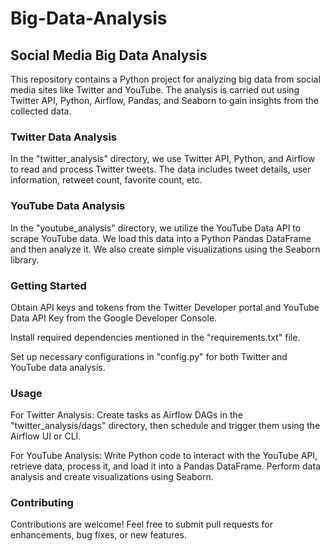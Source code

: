 # Big-Data-Analysis

## **Social Media Big Data Analysis**
This repository contains a Python project for analyzing big data from social media sites like Twitter and YouTube. The analysis is carried out using Twitter API, Python, Airflow, Pandas, and Seaborn to gain insights from the collected data.

### **Twitter Data Analysis**
In the "twitter_analysis" directory, we use Twitter API, Python, and Airflow to read and process Twitter tweets. The data includes tweet details, user information, retweet count, favorite count, etc.

### **YouTube Data Analysis**
In the "youtube_analysis" directory, we utilize the YouTube Data API to scrape YouTube data. We load this data into a Python Pandas DataFrame and then analyze it. We also create simple visualizations using the Seaborn library.

### **Getting Started**
Obtain API keys and tokens from the Twitter Developer portal and YouTube Data API Key from the Google Developer Console.

Install required dependencies mentioned in the "requirements.txt" file.

Set up necessary configurations in "config.py" for both Twitter and YouTube data analysis.

### **Usage**
For Twitter Analysis: Create tasks as Airflow DAGs in the "twitter_analysis/dags" directory, then schedule and trigger them using the Airflow UI or CLI.

For YouTube Analysis: Write Python code to interact with the YouTube API, retrieve data, process it, and load it into a Pandas DataFrame. Perform data analysis and create visualizations using Seaborn.

### **Contributing**
Contributions are welcome! Feel free to submit pull requests for enhancements, bug fixes, or new features.

